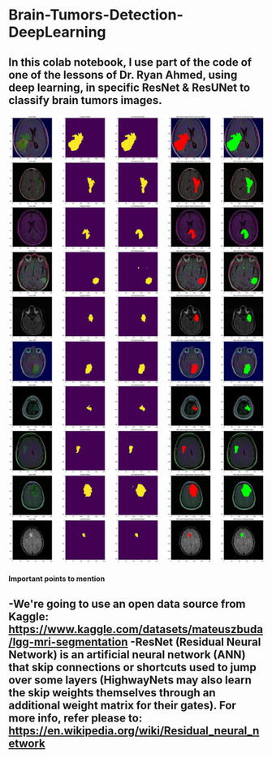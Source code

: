 # Brain-Tumors-Detection-DeepLearning

## In this colab notebook, I use part of the code of one of the lessons of Dr. Ryan Ahmed, using deep learning, in specific ResNet & ResUNet to classify brain tumors images.

![This is an Image](https://raw.githubusercontent.com/LaloGarces/Brain-Tumors-Detection-DeepLearning/main/Brain%20Tumors%20Detection%20Final%20Results.png)

#### Important points to mention

-We're going to use an open data source from Kaggle: https://www.kaggle.com/datasets/mateuszbuda/lgg-mri-segmentation
-ResNet (Residual Neural Network) is an artificial neural network (ANN) that skip connections or shortcuts used to jump over some layers (HighwayNets may also learn the skip weights themselves through an additional weight matrix for their gates). For more info, refer please to: https://en.wikipedia.org/wiki/Residual_neural_network
- 
